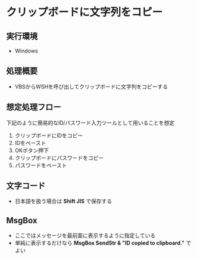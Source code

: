 # クリップボードに文字列をコピー

## 実行環境

* Windows

## 処理概要

* VBSからWSHを呼び出してクリップボードに文字列をコピーする

## 想定処理フロー

下記のように簡易的なID/パスワード入力ツールとして用いることを想定
1. クリップボードにIDをコピー
2. IDをペースト
3. OKボタン押下
4. クリップボードにパスワードをコピー
5. パスワードをペースト

## 文字コード

* 日本語を扱う場合は **Shift JIS** で保存する

## MsgBox

* ここではメッセージを最前面に表示するように指定している
* 単純に表示するだけなら **MsgBox SendStr & "ID copied to clipboard."** でよい
